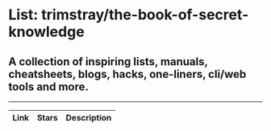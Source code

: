 # List: trimstray/the-book-of-secret-knowledge 
 
## A collection of inspiring lists, manuals, cheatsheets, blogs, hacks, one-liners, cli/web tools and more.
 
---
 
| Link  | Stars   | Description
| ------------- | ------------- | ------------- |
